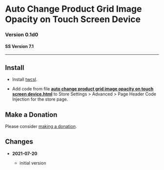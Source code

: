 # Auto Change Product Grid Image Opacity on Touch Screen Device

### Version 0.1d0

#### SS Version 7.1

---

## Install

* Install
  [twcsl](https://github.com/tomsWebConsulting/twcsl#install-options).
  
* Add code from file
  **[auto change product grid image opacity on touch screen device.html](auto%20change%20product%20grid%20image%20opacity%20on%20touch%20screen%20device.html#L1)**
  to Store Settings > Advanced > Page Header Code Injection for the store page.

## Make a Donation

Please consider
[making a donation](https://github.com/tomsWebConsulting/twcsl#make-a-donation).

## Changes

<!-- * **2021-07-20**

  * effect not active in Preview
  * generalized code to move first n blocks
  * changed name from 'Move Product Detail Additional Info Donate Block After
    Add to Cart Button' to 'Move Product Detail Additional Info First N Blocks
    to End of Product Details'
  * bumped version to 0.2d0
  -->
* **2021-07-20**

  * initial version
